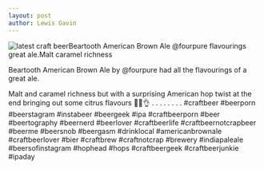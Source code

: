 ```yaml
---
layout: post
author: Lewis Gavin
---
```


![latest craft beerBeartooth American Brown Ale @fourpure flavourings great ale.Malt caramel richness](https://instagram.fman1-1.fna.fbcdn.net/vp/6a65de5f7eb10ce3d22184e20aee77b5/5C7AAA37/t51.2885-15/sh0.08/e35/p750x750/42773296_896247630585383_64044862439733078_n.jpg?ig_cache_key=MTg4OTE2MjEwMjE5NTc4MTMyMg%3D%3D.2)

Beartooth American Brown Ale by @fourpure had all the flavourings of a great ale.

Malt and caramel richness but with a surprising American hop twist at the end bringing out some citrus flavours 🍻🙌👌
.
.
.
.
.
.
.
.
#craftbeer #beerporn #beerstagram #instabeer #beergeek #ipa #craftbeerporn #beer #beertography #beernerd #beerlover #craftbeerlife #craftbeernotcrapbeer #beerme #beersnob #beergasm #drinklocal #americanbrownale #craftbeerlover #bier #craftbrew #craftnotcrap #brewery #indiapaleale #beersofinstagram #hophead #hops #craftbeergeek #craftbeerjunkie #ipaday